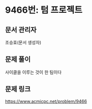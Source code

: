 # 9466번: 텀 프로젝트
## 문서 관리자
조승효(문서 생성자)
## 문제 풀이
사이클을 이루는 것이 한 팀이다
## 문제 링크
https://www.acmicpc.net/problem/9466